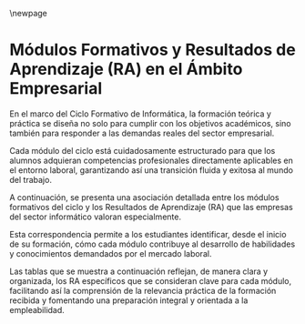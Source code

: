 \newpage

# Módulos Formativos y Resultados de Aprendizaje (RA) en el Ámbito Empresarial

En el marco del Ciclo Formativo de Informática, la formación teórica y práctica se diseña 
no solo para cumplir con los objetivos académicos, sino también para responder a las 
demandas reales del sector empresarial. 

Cada módulo del ciclo está cuidadosamente estructurado para que los alumnos 
adquieran competencias profesionales directamente aplicables en el entorno laboral, 
garantizando así una transición fluida y exitosa al mundo del trabajo.

A continuación, se presenta una asociación detallada entre los módulos formativos 
del ciclo y los Resultados de Aprendizaje (RA) que las empresas del sector 
informático valoran especialmente. 

Esta correspondencia permite a los estudiantes identificar, desde el inicio de su formación, 
cómo cada módulo contribuye al desarrollo de habilidades y conocimientos demandados por el mercado laboral.

Las tablas que se muestra a continuación reflejan, de manera clara y organizada, 
los RA específicos que se consideran clave para cada módulo, 
facilitando así la comprensión de la relevancia práctica de la formación recibida 
y fomentando una preparación integral y orientada a la empleabilidad.


